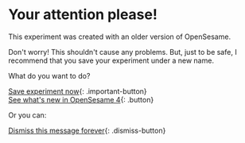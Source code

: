 # Your attention please!

This experiment was created with an older version of OpenSesame.

Don't worry! This shouldn't cause any problems. But, just to be safe, I recommend that you save your experiment under a new name.

What do you want to do?

[Save experiment now](opensesame://action.save){: .important-button} <br />
[See what's new in OpenSesame 4](new:html://osdoc.cogsci.nl/3.2/important-changes-3/){: .button} <br />

Or you can:

[Dismiss this message forever](opensesame://event.os4n_dismiss_old_experiment){: .dismiss-button}
